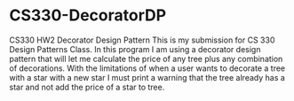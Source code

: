 # CS330-DecoratorDP
CS330 HW2 Decorator Design Pattern
This is my submission for CS 330 Design Patterns Class. In this program I am using a decorator design pattern that will let me calculate the price of any 
tree plus any combination of decorations. With the limitations of when a user
wants to decorate a tree with a star with a new star I must print a
warning that the tree already has a star and not add the price of a star to
tree. 
